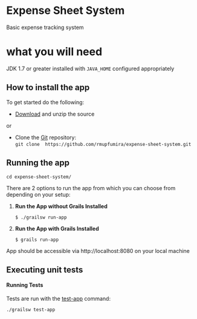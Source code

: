 # Expense Sheet System

Basic expense tracking system


# what you will need

JDK 1.7 or greater installed with `JAVA_HOME` configured appropriately

## How to install the app

To get started do the following:

-   [Download](https://github.com/rmupfumira/expense-sheet-system/archive/master.zip)  and unzip the source
    
or
-   Clone the  [Git](https://git-scm.com/)  repository:  
    `git clone  https://github.com/rmupfumira/expense-sheet-system.git`

## Running the app

 ```
cd expense-sheet-system/
```

There are 2 options to run the app from which you can choose from depending on your setup:

 1. **Run the App without Grails Installed**

	```
	$ ./grailsw run-app
	```

2. **Run the App with Grails Installed**

	```
	$ grails run-app
	```

App should be accessible via http://localhost:8080 on your local machine

## Executing unit tests

#### Running Tests

Tests are run with the  [test-app](https://docs.grails.org/latest/ref/Command%20Line/test-app.html)  command:

```
./grailsw test-app
```

